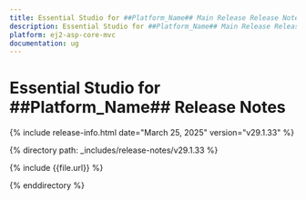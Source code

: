 ```yaml
---
title: Essential Studio for ##Platform_Name## Main Release Release Notes  
description: Essential Studio for ##Platform_Name## Main Release Release Notes  
platform: ej2-asp-core-mvc
documentation: ug
---
```


# Essential Studio for ##Platform_Name##  Release Notes  

{% include release-info.html date="March 25, 2025"  version="v29.1.33" %}

{% directory path: _includes/release-notes/v29.1.33 %}

{% include {{file.url}} %}

{% enddirectory %}